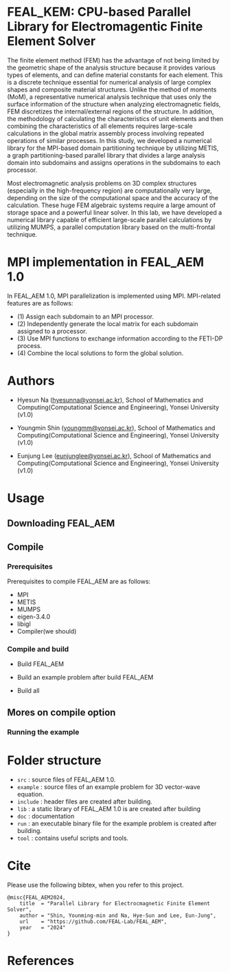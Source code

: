 # FEAL_KEM: CPU-based Parallel Library for Electromagentic Finite Element Solver
The finite element method (FEM) has the advantage of not being limited by the geometric shape of the analysis structure because it provides various types of elements, and can define material constants for each element. This is a discrete technique essential for numerical analysis of large complex shapes and composite material structures. Unlike the method of moments (MoM), a representative numerical analysis technique that uses only the surface information of the structure when analyzing electromagnetic fields, FEM discretizes the internal/external regions of the structure. In addition, the methodology of calculating the characteristics of unit elements and then combining the characteristics of all elements requires large-scale calculations in the global matrix assembly process involving repeated operations of similar processes. In this study, we developed a numerical library for the MPI-based domain partitioning technique by utilizing METIS, a graph partitioning-based parallel library that divides a large analysis domain into subdomains and assigns operations in the subdomains to each processor.

Most electromagnetic analysis problems on 3D complex structures (especially in the high-frequency region) are computationally very large, depending on the size of the computational space and the accuracy of the calculation. These huge FEM algebraic systems require a large amount of storage space and a powerful linear solver. In this lab, we have developed a numerical library capable of efficient large-scale parallel calculations by utilizing MUMPS, a parallel computation library based on the multi-frontal technique.

# MPI implementation in FEAL_AEM 1.0
In FEAL_AEM 1.0, MPI parallelization is implemented using MPI. MPI-related features are as follows:
+ (1) Assign each subdomain to an MPI processor.
+ (2) Independently generate the local matrix for each subdomain assigned to a processor.
+ (3) Use MPI functions to exchange information according to the FETI-DP process.
+ (4) Combine the local solutions to form the global solution.


# Authors
+ Hyesun Na (hyesunna@yonsei.ac.kr), School of Mathematics and Computing(Computational Science and Engineering), Yonsei University (v1.0)

+ Youngmin Shin (youngmm@yonsei.ac.kr), School of Mathematics and Computing(Computational Science and Engineering), Yonsei University (v1.0)

+ Eunjung Lee (eunjunglee@yonsei.ac.kr), School of Mathematics and Computing(Computational Science and Engineering), Yonsei University (v1.0)


# Usage
## Downloading FEAL_AEM

## Compile
### Prerequisites
Prerequisites to compile FEAL_AEM are as follows:
+ MPI
+ METIS
+ MUMPS
+ eigen-3.4.0
+ libigl
+ Compiler(we should)

### Compile and build
+ Build FEAL_AEM

+ Build an example problem after build FEAL_AEM

+ Build all

## Mores on compile option

### Running the example

# Folder structure
+ `src` : source files of FEAL_AEM 1.0.
+ `example` : source files of an example problem for 3D vector-wave equation.
+ `include` : header files are created after building.
+ `lib` : a static library of FEAL_AEM 1.0 is are created after building
+ `doc` : documentation
+ `run` : an executable binary file for the example problem is created after building.
+ `tool` : contains useful scripts and tools.

# Cite
Please use the following bibtex, when you refer to this project.
```
@misc{FEAL_AEM2024,
    title  = "Parallel Library for Electrocmagnetic Finite Element Solver",
    author = "Shin, Younming-min and Na, Hye-Sun and Lee, Eun-Jung",
    url    = "https://github.com/FEAL-Lab/FEAL_AEM",
    year   = "2024"
}
```

# References


